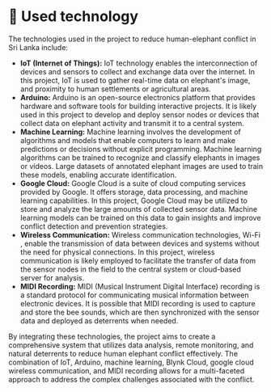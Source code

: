 # 🐘 Used technology

The technologies used in the project to reduce human-elephant conflict in Sri Lanka include:

* **IoT (Internet of Things):** IoT technology enables the interconnection of devices and sensors to collect and exchange data over the internet. In this project, IoT is used to gather real-time data on elephant's image, and proximity to human settlements or agricultural areas.
* **Arduino:** Arduino is an open-source electronics platform that provides hardware and software tools for building interactive projects. It is likely used in this project to develop and deploy sensor nodes or devices that collect data on elephant activity and transmit it to a central system.
* **Machine Learning:** Machine learning involves the development of algorithms and models that enable computers to learn and make predictions or decisions without explicit programming. Machine learning algorithms can be trained to recognize and classify elephants in images or videos. Large datasets of annotated elephant images are used to train these models, enabling accurate identification.
* **Google Cloud:** Google Cloud is a suite of cloud computing services provided by Google. It offers storage, data processing, and machine learning capabilities. In this project, Google Cloud may be utilized to store and analyze the large amounts of collected sensor data. Machine learning models can be trained on this data to gain insights and improve conflict detection and prevention strategies.
* **Wireless Communication:** Wireless communication technologies, Wi-Fi , enable the transmission of data between devices and systems without the need for physical connections. In this project, wireless communication is likely employed to facilitate the transfer of data from the sensor nodes in the field to the central system or cloud-based server for analysis.
* **MIDI Recording:** MIDI (Musical Instrument Digital Interface) recording is a standard protocol for communicating musical information between electronic devices. It is possible that MIDI recording is used to capture and store the bee sounds, which are then synchronized with the sensor data and deployed as deterrents when needed.

By integrating these technologies, the project aims to create a comprehensive system that utilizes data analysis, remote monitoring, and natural deterrents to reduce human elephant conflict effectively. The combination of IoT, Arduino, machine learning, Blynk Cloud, google cloud wireless communication, and MIDI recording allows for a multi-faceted approach to address the complex challenges associated with the conflict.
